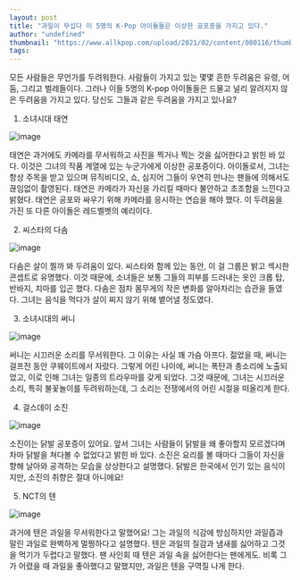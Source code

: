 ```yaml
---
layout: post
title: "과일이 무섭다 이 5명의 K-Pop 아이돌들은 이상한 공포증을 가지고 있다."
author: "undefined"
thumbnail: "https://www.allkpop.com/upload/2021/02/content/080116/thumb/1612764964-724ccf70b7e606b290ea5c1198af740f.jpg"
tags: 
---
```



모든 사람들은 무언가를 두려워한다. 사람들이 가지고 있는 몇몇 흔한 두려움은 유령, 어둠, 그리고 벌레들이다. 그러나 이들 5명의 K-pop 아이돌들은 드물고 널리 알려지지 않은 두려움을 가지고 있다. 당신도 그들과 같은 두려움을 가지고 있나요?

1. 소녀시대 태연

![image](https://www.allkpop.com/upload/2021/02/content/080116/1612764964-724ccf70b7e606b290ea5c1198af740f.jpg)

태연은 과거에도 카메라를 무서워하고 사진을 찍거나 찍는 것을 싫어한다고 밝힌 바 있다. 이것은 그녀의 작품 계열에 있는 누군가에게 이상한 공포증이다. 아이돌로서, 그녀는 항상 주목을 받고 있으며 뮤직비디오, 쇼, 심지어 그들이 우연히 만나는 팬들에 의해서도 끊임없이 촬영된다. 태연은 카메라가 자신을 가리킬 때마다 불안하고 초조함을 느낀다고 밝혔다. 태연은 공포와 싸우기 위해 카메라를 응시하는 연습을 해야 했다. 이 두려움을 가진 또 다른 아이돌은 레드벨벳의 예리이다.

2. 씨스타의 다솜

![image](https://www.allkpop.com/upload/2021/02/content/080120/1612765254-sistar-dasom.jpg)

다솜은 살이 찔까 봐 두려움이 있다. 씨스타와 함께 있는 동안, 이 걸 그룹은 밝고 섹시한 콘셉트로 유명했다. 이것 때문에, 소녀들은 보통 그들의 피부를 드러내는 옷인 크롭 탑, 반바지, 치마를 입곤 했다. 다솜은 점차 몸무게의 작은 변화를 알아차리는 습관을 들였다. 그녀는 음식을 먹다가 살이 찌지 않기 위해 뱉어낼 정도였다.

3. 소녀시대의 써니

![image](https://www.allkpop.com/upload/2021/02/content/080122/1612765334-9874784556991767888c4eb6f616ee5d.jpg)

써니는 시끄러운 소리를 무서워한다. 그 이유는 사실 꽤 가슴 아프다. 젊었을 때, 써니는 걸프전 동안 쿠웨이트에서 자랐다. 그렇게 어린 나이에, 써니는 폭탄과 총소리에 노출되었고, 이로 인해 그녀는 일종의 트라우마를 갖게 되었다. 그것 때문에, 그녀는 시끄러운 소리, 특히 불꽃놀이를 두려워하는데, 그 소리는 전쟁에서의 어린 시절을 떠올리게 한다.

4. 걸스데이 소진

![image](https://www.allkpop.com/upload/2021/02/content/080132/1612765923-3cdc6d397c667c7c500e2606b6be3363.jpg)

소진이는 닭발 공포증이 있어요. 앞서 그녀는 사람들이 닭발을 왜 좋아할지 모르겠다며 차마 닭발을 쳐다볼 수 없었다고 밝힌 바 있다. 소진은 요리를 볼 때마다 그들이 자신을 향해 날아와 공격하는 모습을 상상한다고 설명했다. 닭발은 한국에서 인기 있는 음식이지만, 소진의 취향은 절대 아니에요!

5. NCT의 텐

![image](https://www.allkpop.com/upload/2021/02/content/080133/1612765981-main-qimg-9f414d27896cdce350bf8bf6ce5a50d3.jpg)

과거에 텐은 과일을 무서워한다고 말했어요! 그는 과일의 식감에 방심하지만 과일즙과 말린 과일로 완벽하게 멀쩡하다고 설명했다. 텐은 과일의 질감과 냄새를 싫어하고 그것을 먹기가 두렵다고 말했다. 팬 사인회 때 텐은 과일 속을 싫어한다는 팬에게도. 비록 그가 어렸을 때 과일을 좋아했다고 말했지만, 과일은 텐을 구역질 나게 한다.
